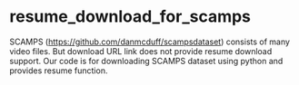 # resume_download_for_scamps
SCAMPS (https://github.com/danmcduff/scampsdataset) consists of many video files. But download URL link does not provide resume download support. Our code is for downloading SCAMPS dataset using python and provides resume function.
